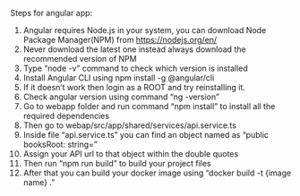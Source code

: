 Steps for angular app:

1.	Angular requires Node.js in your system, you can download Node Package Manager(NPM) from https://nodejs.org/en/
2.	Never download the latest one instead always download the recommended version of NPM
3.	Type “node -v” command to check which version is installed
4.	Install Angular CLI using 
        npm install -g @angular/cli
5.	If it doesn’t work then login as a ROOT and try reinstalling it.
6.	Check angular version using command “ng -version”
7.	Go to webapp folder and run command “npm install” to install all the required dependencies
8.	Then go to webap/src/app/shared/services/api.service.ts
9.	Inside file “api.service.ts” you can find an object named as “public booksRoot: string=” 
10.	Assign your API url to that object within the double quotes
11.	Then run “npm run build” to build your project files
12.	After that you can build your docker image using “docker build -t {image name} .”
